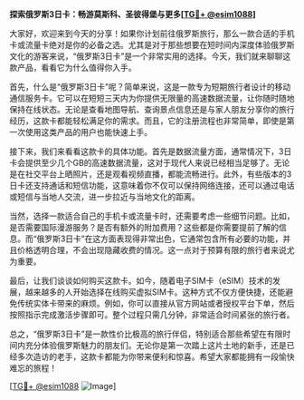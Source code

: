 **探索俄罗斯3日卡：畅游莫斯科、圣彼得堡与更多[[TG💪+ @esim1088](https://t.me/s/esim1088)]**

大家好，欢迎来到今天的分享！如果你计划前往俄罗斯旅行，那么一款合适的手机卡或流量卡绝对是你的必备之选。尤其是对于那些想要在短时间内深度体验俄罗斯文化的游客来说，“俄罗斯3日卡”是一个非常实用的选择。今天，我们就来聊聊这款产品，看看它为什么值得你入手。

首先，什么是“俄罗斯3日卡”呢？简单来说，这是一款专为短期旅行者设计的移动通信服务卡。它可以在短短三天内为你提供无限量的高速数据流量，让你随时随地保持在线状态。无论是查看地图导航、查询景点信息还是与家人朋友分享你的旅行经历，这款卡都能轻松满足你的需求。而且，它的注册流程也非常简单，即使是第一次使用这类产品的用户也能快速上手。

接下来，我们来看看这款卡的具体功能。首先是数据流量方面，通常情况下，3日卡会提供至少几个GB的高速数据流量，这对于现代人来说已经相当足够了。无论是在社交平台上晒照片，还是观看视频直播，都能流畅进行。此外，有些版本的3日卡还支持通话和短信功能，这意味着你不仅可以保持网络连接，还可以通过电话或短信与当地人交流，进一步拉近与当地文化的距离。

当然，选择一款适合自己的手机卡或流量卡时，还需要考虑一些细节问题。比如，是否需要国际漫游服务？是否有额外的附加费用？这些都是你需要提前了解的信息。而“俄罗斯3日卡”在这方面表现得非常出色，它通常包含所有必要的功能，并且价格透明合理，不会出现隐藏收费的情况。这一点对于预算有限的旅行者来说尤为重要。

最后，让我们谈谈如何购买这款卡。如今，随着电子SIM卡（eSIM）技术的发展，越来越多的人开始选择在线购买虚拟SIM卡。这种方式不仅方便快捷，还能避免传统实体卡带来的麻烦。例如，你可以直接从官方网站或者授权平台下单，然后按照指示完成激活步骤即可。整个过程只需几分钟，非常适合时间紧张的旅行者。

总之，“俄罗斯3日卡”是一款性价比极高的旅行伴侣，特别适合那些希望在有限时间内充分体验俄罗斯魅力的朋友们。无论你是第一次踏上这片土地的新手，还是已经多次造访的老手，这款卡都能为你带来便利和惊喜。希望大家都能拥有一段愉快难忘的旅程！

[[TG💪+ @esim1088](https://t.me/s/esim1088) ![Image](https://i.postimg.cc/4NQfJmqS/Snipaste-2025-05-13-00-14-12.png)]
